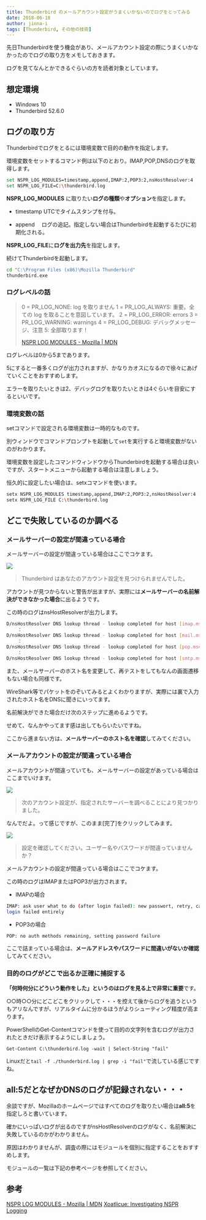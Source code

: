 ```yaml
---
title: Thunderbird のメールアカウント設定がうまくいかないのでログをとってみる
date: 2018-06-18
author: jinna-i
tags: [Thunderbird, その他の技術]
---
```


先日Thunderbirdを使う機会があり、メールアカウント設定の際にうまくいかなかったのでログの取り方をメモしておきます。

ログを見てなんとかできるぐらいの方を読者対象としています。

## 想定環境
* Windows 10
* Thunderbird 52.6.0

## ログの取り方
Thunderbirdでログをとるには環境変数で目的の動作を指定します。

環境変数をセットするコマンド例は以下のとおり。IMAP,POP,DNSのログを取得します。

``` bash
set NSPR_LOG_MODULES=timestamp,append,IMAP:2,POP3:2,nsHostResolver:4
set NSPR_LOG_FILE=C:\thunderbird.log
```
**NSPR_LOG_MODULES** に取りたい**ログの種類**や**オプション**を指定します。

* timestamp 
UTCでタイムスタンプを付与。

* append　
ログの追記。指定しない場合はThunderbirdを起動するたびに初期化される。

**NSPR_LOG_FILE**に**ログを出力先**を指定します。

続けてThunderbirdを起動します。

``` bash
cd "C:\Program Files (x86)\Mozilla Thunderbird"
thunderbird.exe
```

### ログレベルの話

> 0 = PR_LOG_NONE: log を取りません
> 1 = PR_LOG_ALWAYS: 重要。全ての log を取ることを意図しています。
> 2 = PR_LOG_ERROR: errors
> 3 = PR_LOG_WARNING: warnings
> 4 = PR_LOG_DEBUG: デバッグメッセージ、注意
> 5: 全部取ります！
>
> [NSPR LOG MODULES - Mozilla | MDN](https://developer.mozilla.org/ja/docs/Mozilla/Projects/NSPR/Reference/NSPR_LOG_MODULES)

ログレベルは0から5まであります。

5にすると一番多くログが出力されますが、かなりカオスになるので徐々にあげていくことをおすすめします。

エラーを取りたいときは2、デバッグログを取りたいときは4ぐらいを目安にするといいです。

### 環境変数の話

setコマンドで設定される環境変数は一時的なものです。

別ウィンドウでコマンドプロンプトを起動して`set`を実行すると環境変数がないのがわかります。

環境変数を設定したコマンドウィンドウからThunderbirdを起動する場合は良いですが、スタートメニューから起動する場合は注意しましょう。

恒久的に設定したい場合は、setxコマンドを使います。

``` bash
setx NSPR_LOG_MODULES timestamp,append,IMAP:2,POP3:2,nsHostResolver:4
setx NSPR_LOG_FILE C:\thunderbird.log
```


## どこで失敗しているのか調べる

### メールサーバーの設定が間違っている場合

メールサーバーの設定が間違っている場合はここでコケます。

![](images/how-to-get-thunderbird-log-1.png)

> Thunderbird はあなたのアカウント設定を見つけられませんでした。

アカウントが見つからないと警告が出ますが、実際には**メールサーバーの名前解決ができなかった場合**に出るようです。

この時のログはnsHostResolverが出力します。

``` bash
D/nsHostResolver DNS lookup thread - lookup completed for host [imap.msen.jp]: failure: unknown host.
	：
D/nsHostResolver DNS lookup thread - lookup completed for host [mail.msen.jp]: failure: unknown host.
	：
D/nsHostResolver DNS lookup thread - lookup completed for host [pop.msen.jp]: failure: unknown host.
	：
D/nsHostResolver DNS lookup thread - lookup completed for host [smtp.msen.jp]: failure: unknown host.
```

また、メールサーバーのホスト名を変更して、再テストをしてもなんの画面遷移もない場合も同様です。

WireShark等でパケットをのぞいてみるとよくわかりますが、実際には裏で入力されたホスト名をDNSに聞きにいってます。

名前解決ができた場合だけ次のステップに進めるようです。

せめて、なんかやってます感は出してもらいたいですね。

ここから進まない方は、**メールサーバーのホスト名を確認**してみてください。


### メールアカウントの設定が間違っている場合

メールアカウントが間違っていても、メールサーバーの設定があっている場合はここまでいけます。

![](images/how-to-get-thunderbird-log-2.png)

> 次のアカウント設定が、指定されたサーバーを調べることにより見つかりました。

なんでだよ。って感じですが、このまま[完了]をクリックしてみます。

![](images/how-to-get-thunderbird-log-3.png)

> 設定を確認してください。ユーザー名やパスワードが間違っていませんか？

メールアカウントの設定が間違っている場合はここでコケます。

この時のログはIMAPまたはPOP3が出力されます。

* IMAPの場合

``` bash
IMAP: ask user what to do (after login failed): new passwort, retry, cancel
login failed entirely
```

* POP3の場合

``` bash
POP: no auth methods remaining, setting password failure
```
ここで詰まっている場合は、**メールアドレスやパスワードに間違いがないか確認**してみてください。

### 目的のログがどこで出るか正確に捕捉する

**「何時何分にどういう動作をした」**というのはログを見る上で**非常に重要**です。

○○時○○分にどこどこをクリックして・・・を控えて後からログを追うというもアリなんですが、リアルタイムに分かるほうがよりシューティング精度が高まります。

PowerShellのGet-Contentコマンドを使って目的の文字列を含むログが出力されたときだけ表示するようにしましょう。

` Get-Content C:\thunderbird.log -wait | Select-String "fail" `

Linuxだと`tail -f ./thunderbird.log | grep -i "fail"`で流している感じですね。

## all:5だとなぜかDNSのログが記録されない・・・

余談ですが、Mozillaのホームページではすべてのログを取りたい場合は**all:5**を指定しろと書いています。

確かにいっぱいログが出るのですがnsHostResolverのログがなく、名前解決に失敗しているのかがわかりません。

原因はわかりませんが、調査の際にはモジュールを個別に指定することをおすすめします。

モジュールの一覧は下記の参考ページを参照してください。


## 参考
[NSPR LOG MODULES - Mozilla | MDN](https://developer.mozilla.org/ja/docs/Mozilla/Projects/NSPR/Reference/NSPR_LOG_MODULES)
[Xoatlicue: Investigating NSPR Logging](http://xoatlicue.blogspot.com/2007/02/investigating-nspr-logging.html)
